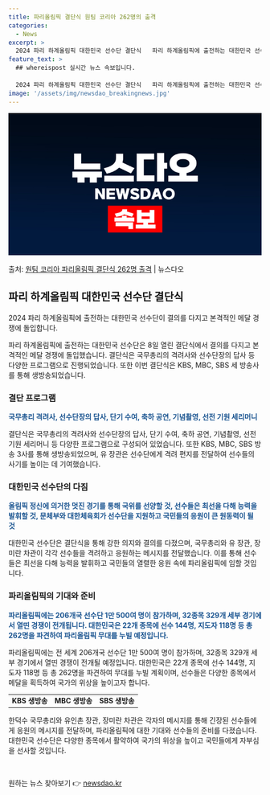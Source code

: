 ```yaml
---
title: 파리올림픽 결단식 원팀 코리아 262명의 출격
categories:
  - News
excerpt: >
  2024 파리 하계올림픽 대한민국 선수단 결단식   파리 하계올림픽에 출전하는 대한민국 선수단이 8일 열린 …
feature_text: >
  ## whereispost 실시간 뉴스 속보입니다.

  2024 파리 하계올림픽 대한민국 선수단 결단식   파리 하계올림픽에 출전하는 대한민국 선수단이 8일 열린 …
image: '/assets/img/newsdao_breakingnews.jpg'
---
```


![뉴스다오 속보](/assets/img/newsdao_breakingnews.jpg)

<p>출처: <a href="https://newsdao.kr/4703" rel="dofollow">원팀 코리아 파리올림픽 결단식 262명 출격</a> | 뉴스다오</p>

<h2 data-ke-size="size26">파리 하계올림픽 대한민국 선수단 결단식</h2>
2024 파리 하계올림픽에 출전하는 대한민국 선수단이 결의를 다지고 본격적인 메달 경쟁에 돌입합니다.

<p data-ke-size="size16">파리 하계올림픽에 출전하는 대한민국 선수단은 8일 열린 결단식에서 결의를 다지고 본격적인 메달 경쟁에 돌입했습니다. 결단식은 국무총리의 격려사와 선수단장의 답사 등 다양한 프로그램으로 진행되었습니다. 또한 이번 결단식은 KBS, MBC, SBS 세 방송사를 통해 생방송되었습니다.</p>

<h3 data-ke-size="size24">결단 프로그램</h3>
<b><span style="color: #1a5490;">국무총리 격려사, 선수단장의 답사, 단기 수여, 축하 공연, 기념촬영, 선전 기원 세리머니</span></b>

<p data-ke-size="size16">결단식은 국무총리의 격려사와 선수단장의 답사, 단기 수여, 축하 공연, 기념촬영, 선전 기원 세리머니 등 다양한 프로그램으로 구성되어 있었습니다. 또한 KBS, MBC, SBS 방송 3사를 통해 생방송되었으며, 유 장관은 선수단에게 격려 편지를 전달하여 선수들의 사기를 높이는 데 기여했습니다.</p>

<h3 data-ke-size="size24">대한민국 선수단의 다짐</h3>
<b><span style="color: #1a5490;">올림픽 정신에 의거한 멋진 경기를 통해 국위를 선양할 것, 선수들은 최선을 다해 능력을 발휘할 것, 문체부와 대한체육회가 선수단을 지원하고 국민들의 응원이 큰 원동력이 될 것</span></b>

<p data-ke-size="size16">대한민국 선수단은 결단식을 통해 강한 의지와 결의를 다졌으며, 국무총리와 유 장관, 장미란 차관이 각각 선수들을 격려하고 응원하는 메시지를 전달했습니다. 이를 통해 선수들은 최선을 다해 능력을 발휘하고 국민들의 열렬한 응원 속에 파리올림픽에 임할 것입니다.</p>

<h3 data-ke-size="size24">파리올림픽의 기대와 준비</h3>
<b><span style="color: #1a5490;">파리올림픽에는 206개국 선수단 1만 500여 명이 참가하며, 32종목 329개 세부 경기에서 열띤 경쟁이 전개됩니다. 대한민국은 22개 종목에 선수 144명, 지도자 118명 등 총 262명을 파견하여 파리올림픽 무대를 누빌 예정입니다.</span></b>

<p data-ke-size="size16">파리올림픽에는 전 세계 206개국 선수단 1만 500여 명이 참가하며, 32종목 329개 세부 경기에서 열띤 경쟁이 전개될 예정입니다. 대한민국은 22개 종목에 선수 144명, 지도자 118명 등 총 262명을 파견하여 무대를 누빌 계획이며, 선수들은 다양한 종목에서 메달을 획득하여 국가의 위상을 높이고자 합니다.</p>

<table>
  <tr>
    <td style="text-align: center; height: 17px;"><b>KBS 생방송</b></td>
    <td style="text-align: center; height: 17px;"><b>MBC 생방송</b></td>
    <td style="text-align: center; height: 17px;"><b>SBS 생방송</b></td>
  </tr>
</table>

<p data-ke-size="size16">한덕수 국무총리와 유인촌 장관, 장미란 차관은 각자의 메시지를 통해 긴장된 선수들에게 응원의 메시지를 전달하며, 파리올림픽에 대한 기대와 선수들의 준비를 다졌습니다. 대한민국 선수단은 다양한 종목에서 활약하여 국가의 위상을 높이고 국민들에게 자부심을 선사할 것입니다.</p>

<p data-ke-size="size16">&nbsp;</p> 

원하는 뉴스 찾아보기 👉 <a href="https://newsdao.kr" rel="dofollow">newsdao.kr</a>


